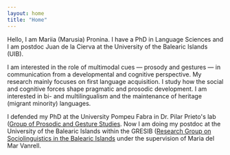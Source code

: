 ```yaml
---
layout: home
title: "Home"
---
```


Hello, I am Mariia (Marusia) Pronina. I have a PhD in Language Sciences and I am postdoc Juan de la Cierva at the University of the Balearic Islands (UIB).

I am interested in the role of multimodal cues — prosody and gestures — in communication from a developmental and cognitive perspective. My research mainly focuses on first language acquisition. I study how the social and cognitive forces shape pragmatic and prosodic development. I am interested in bi- and multilingualism and the maintenance of heritage (migrant minority) languages.

I defended my PhD at the University Pompeu Fabra in Dr. Pilar Prieto's lab ([Group of Prosodic and Gesture Studies]([https://www.upf.edu/en/web/grepg]). Now I am doing my postdoc at the University of the Balearic Islands within the GRESIB ([Research Group
on Sociolinguistics in the Balearic Islands]([[url](https://gresib.uib.cat)]) under the supervision of Maria del Mar Vanrell.
